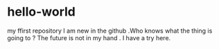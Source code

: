 # hello-world
my ffirst repository
I am new in the github .Who knows what the thing is going to ?
The future is not in my hand .
I have a try here.
